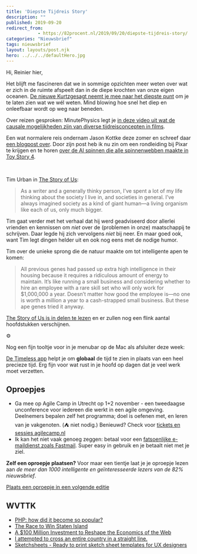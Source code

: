 ```yaml
---
title: 'Diepste Tijdreis Story'
description: ""
published: 2019-09-20
redirect_from: 
            - https://82procent.nl/2019/09/20/diepste-tijdreis-story/
categories: "Nieuwsbrief"
tags: nieuwsbrief	
layout: layouts/post.njk
hero: ../../../defaultHero.jpg
---
```

Hi, Reinier hier,

Het blijft me fascineren dat we in sommige opzichten meer weten over wat er zich in de ruimte afspeelt dan in de diepe krochten van onze eigen oceanen. [De nieuwe Kurtzgesagt neemt je mee naar het diepste punt](https://www.youtube.com/watch?v=PaErPyEnDvk) om je te laten zien wat we wél weten. Mind blowing hoe snel het diep en onleefbaar wordt op weg naar beneden.

Over reizen gesproken: MinutePhysics legt je [in deze video uit wat de causale mogelijkheden zijn van diverse tijdreisconcepten in films](https://www.youtube.com/watch?v=d3zTfXvYZ9s).

Een wat normalere reis ondernam Jason Kottke deze zomer en schreef daar [een blogpost over](https://kottke.org/19/08/my-2019-roadtrip-along-the-pacific-coast-of-the-us). Door zijn post heb ik nu zin om een rondleiding bij Pixar te krijgen en te horen [over de AI spinnen die alle spinnenwebben maakte in Toy Story 4](https://www.pixarpost.com/2019/05/toy-story-4-second-chance-antiques-store-design.html).

‍ ‍ ‍ ‍ ‍ ‍

Tim Urban in [The Story of Us](https://waitbutwhy.com/2019/08/story-intro.html):

> As a writer and a generally thinky person, I’ve spent a lot of my life thinking about the society I live in, and societies in general. I’ve always imagined society as a kind of giant human—a living organism like each of us, only much bigger.

Tim gaat verder met het verhaal dat hij werd geadviseerd door allerlei vrienden en kennissen om _niet_ over de (problemen in onze) maatschappij te schrijven. Daar legde hij zich vervolgens _niet_ bij neer. En maar goed ook, want Tim legt dingen helder uit en ook nog eens met de nodige humor.

Tim over de unieke sprong die de natuur maakte om tot intelligente apen te komen:

> All previous genes had passed up extra high intelligence in their housing because it requires a ridiculous amount of energy to maintain. It’s like running a small business and considering whether to hire an employee with a rare skill set who will only work for \$1,000,000 a year. Doesn’t matter how good the employee is—no one is worth a million a year to a cash-strapped small business. But these ape genes tried it anyway.

[The Story of Us is in delen te lezen](https://waitbutwhy.com/2019/08/story-of-us.html) en er zullen nog een flink aantal hoofdstukken verschijnen.

⚙️

Nog een fijn tooltje voor in je menubar op de Mac als afsluiter deze week:

[De Timeless app](https://www.dangercove.com/timeless/) helpt je om **globaal** de tijd te zien in plaats van een heel precieze tijd. Erg fijn voor wat rust in je hoofd op dagen dat je veel werk moet verzetten.

## Oproepjes

- Ga mee op Agile Camp in Utrecht op 1+2 november - een tweedaagse unconference voor iedereen die werkt in een agile omgeving. Deelnemers bepalen zelf het programma; doel is oefenen met, en leren van je vakgenoten. (⛺️ niet nodig.) Benieuwd? Check voor [tickets en sessies agilecamp.nl](https://agilecamp.nl/)
- Ik kan het niet vaak genoeg zeggen: betaal voor een [fatsoenlijke e-maildienst zoals Fastmail](https://www.fastmail.com/?STKI=16948328). Super easy in gebruik en je betaalt niet met je ziel.

**Zelf een oproepje plaatsen?** Voor maar een tientje laat je je oproepje lezen aan _de meer dan 1000 intelligente en geïnteresseerde lezers van de 82% nieuwsbrief_.

[Plaats een oproepje in een volgende editie](https://forms.82procent.nl)

## WVTTK

- [PHP: how did it become so popular?](https://j11g.com/2019/09/17/php-how-did-it-become-so-popular/)
- [The Race to Win Staten Island](https://www.youtube.com/watch?v=Ex74x_gqTU0)
- [A \$100 Million Investment to Reshape the Economics of the Web](https://foundation.mozilla.org/en/blog/100-million-investment-reshape-economics-web/)
- [I attempted to cross an entire country in a straight line.](https://www.youtube.com/watch?v=M7w986ni7_g&feature=share)
- [Sketchsheets - Ready to print sketch sheet templates for UX designers](https://sketchsheets.com/)
